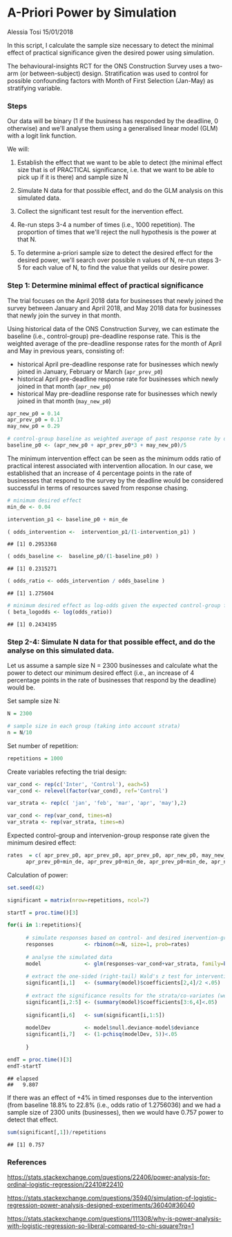 A-Priori Power by Simulation
================
Alessia Tosi
15/01/2018

In this script, I calculate the sample size necessary to detect the minimal effect of practical significance given the desired power using simulation.

The behavioural-insights RCT for the ONS Construction Survey uses a two-arm (or between-subject) design. Stratification was used to control for possible confounding factors with Month of First Selection (Jan-May) as stratifying variable.

### Steps

Our data will be binary (1 if the business has responded by the deadline, 0 otherwise) and we'll analyse them using a generalised linear model (GLM) with a logit link function.

We will:

1.  Establish the effect that we want to be able to detect (the minimal effect size that is of PRACTICAL significance, i.e. that we want to be able to pick up if it is there) and sample size N

2.  Simulate N data for that possible effect, and do the GLM analysis on this simulated data.

3.  Collect the significant test result for the inervention effect.

4.  Re-run steps 3-4 a number of times (i.e., 1000 repetition). The proportion of times that we'll reject the null hypothesis is the power at that N.

5.  To determine a-priori sample size to detect the desired effect for the desired power, we'll search over possible n values of N, re-run steps 3-5 for each value of N, to find the value that yeilds our desire power.

### Step 1: Determine minimal effect of practical significance

The trial focuses on the April 2018 data for businesses that newly joined the survey between January and April 2018, and May 2018 data for businesses that newly join the survey in that month.

Using historical data of the ONS Construction Survey, we can estimate the baseline (i.e., control-group) pre-deadline response rate. This is the weighted average of the pre-deadline response rates for the month of April and May in previous years, consisting of:

-   historical April pre-deadline response rate for businesses which newly joined in January, February or March (`apr_prev_p0`)
-   historical April pre-deadline response rate for businesses which newly joined in that month (`apr_new_p0`)
-   historical May pre-deadline response rate for businesses which newly joined in that month (`may_new_p0`)

``` r
apr_new_p0 = 0.14
apr_prev_p0 = 0.17
may_new_p0 = 0.29

# control-group baseline as weighted average of past response rate by deadline
baseline_p0 <- (apr_new_p0 + apr_prev_p0*3 + may_new_p0)/5
```

The minimum intervention effect can be seen as the minimum odds ratio of practical interest associated with intervention allocation. In our case, we established that an increase of 4 percentage points in the rate of businesses that respond to the survey by the deadline would be considered successful in terms of resources saved from response chasing.

``` r
# minimum desired effect
min_de <- 0.04

intervention_p1 <- baseline_p0 + min_de

( odds_intervention <-  intervention_p1/(1-intervention_p1) )
```

    ## [1] 0.2953368

``` r
( odds_baseline <-  baseline_p0/(1-baseline_p0) )
```

    ## [1] 0.2315271

``` r
( odds_ratio <- odds_intervention / odds_baseline )
```

    ## [1] 1.275604

``` r
# minimum desired effect as log-odds given the expected control-group frequency
( beta_logodds <- log(odds_ratio))
```

    ## [1] 0.2434195

### Step 2-4: Simulate N data for that possible effect, and do the analyse on this simulated data.

Let us assume a sample size N = 2300 businesses and calculate what the power to detect our minimum desired effect (i.e., an increase of 4 percentage points in the rate of businesses that respond by the deadline) would be.

Set sample size N:

``` r
N = 2300

# sample size in each group (taking into account strata)
n = N/10
```

Set number of repetition:

``` r
repetitions = 1000
```

Create variables refecting the trial design:

``` r
var_cond <- rep(c('Inter', 'Control'), each=5)
var_cond <- relevel(factor(var_cond), ref='Control')

var_strata <- rep(c( 'jan', 'feb', 'mar', 'apr', 'may'),2)

var_cond <- rep(var_cond, times=n)
var_strata <- rep(var_strata, times=n)
```

Expected control-group and intervenion-group response rate given the minimum desired effect:

``` r
rates  = c( apr_prev_p0, apr_prev_p0, apr_prev_p0, apr_new_p0, may_new_p0, 
      apr_prev_p0+min_de, apr_prev_p0+min_de, apr_prev_p0+min_de, apr_new_p0+min_de,may_new_p0+min_de)
```

Calculation of power:

``` r
set.seed(42)

significant = matrix(nrow=repetitions, ncol=7)

startT = proc.time()[3]

for(i in 1:repetitions){
      
      # simulate responses based on control- and desired inervention-group response rates
      responses          <- rbinom(n=N, size=1, prob=rates)
      
      # analyse the simulated data
      model              <- glm(responses~var_cond+var_strata, family=binomial(link="logit"))
      
      # extract the one-sided (right-tail) Wald's z test for intervention
      significant[i,1]   <- (summary(model)$coefficients[2,4]/2 <.05)
      
      # extract the significance results for the strata/co-variates (we are not interested in them) 
      significant[i,2:5] <- (summary(model)$coefficients[3:6,4]<.05)
      
      significant[i,6]   <- sum(significant[i,1:5])
      
      modelDev           <- model$null.deviance-model$deviance
      significant[i,7]   <- (1-pchisq(modelDev, 5))<.05
      
      }

endT = proc.time()[3]
endT-startT
```

    ## elapsed 
    ##   9.807

If there was an effect of +4% in timed responses due to the intervention (from baseline 18.8% to 22.8% (i.e., odds ratio of 1.2756036) and we had a sample size of 2300 units (businesses), then we would have 0.757 power to detect that effect.

``` r
sum(significant[,1])/repetitions
```

    ## [1] 0.757

### References

<https://stats.stackexchange.com/questions/22406/power-analysis-for-ordinal-logistic-regression/22410#22410>

<https://stats.stackexchange.com/questions/35940/simulation-of-logistic-regression-power-analysis-designed-experiments/36040#36040>

<https://stats.stackexchange.com/questions/111308/why-is-power-analysis-with-logistic-regression-so-liberal-compared-to-chi-square?rq=1>
